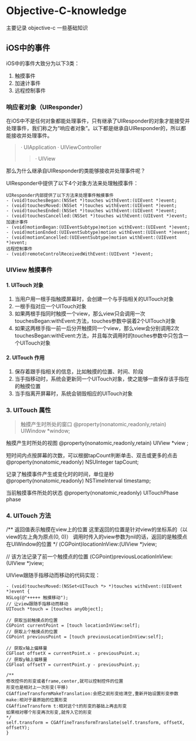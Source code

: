 # Objective-C-knowledge
主要记录 objective-c 一些基础知识

## iOS中的事件

iOS中的事件大致分为以下3类：

>
1. 触摸事件
2. 加速计事件
3. 远程控制事件

### 响应者对象（UIResponder）

在iOS中不是任何对象都能处理事件，只有继承了UIResponder的对象才能接受并处理事件，我们称之为“响应者对象”。以下都是继承自UIResponder的，所以都能接收并处理事件。

> · UIApplication
 · UIViewController
>> · UIView

那么为什么继承自UIResponder的类能够接收并处理事件呢？

UIResponder中提供了以下4个对象方法来处理触摸事件：
```
UIResponder内部提供了以下方法来处理事件触摸事件
- (void)touchesBegan:(NSSet *)touches withEvent:(UIEvent *)event;
- (void)touchesMoved:(NSSet *)touches withEvent:(UIEvent *)event;
- (void)touchesEnded:(NSSet *)touches withEvent:(UIEvent *)event;
- (void)touchesCancelled:(NSSet *)touches withEvent:(UIEvent *)event;
加速计事件
- (void)motionBegan:(UIEventSubtype)motion withEvent:(UIEvent *)event;
- (void)motionEnded:(UIEventSubtype)motion withEvent:(UIEvent *)event;
- (void)motionCancelled:(UIEventSubtype)motion withEvent:(UIEvent *)event;
远程控制事件
- (void)remoteControlReceivedWithEvent:(UIEvent *)event;
```
### UIView 触摸事件

#### 1. UITouch 对象
>
1. 当用户用一根手指触摸屏幕时，会创建一个与手指相关的UITouch对象
2. 一根手指对应一个UITouch对象
3. 如果两根手指同时触摸一个view，那么view只会调用一次touchesBegan:withEvent:方法，touches参数中装着2个UITouch对象
4. 如果这两根手指一前一后分开触摸同一个view，那么view会分别调用2次touchesBegan:withEvent:方法，并且每次调用时的touches参数中只包含一个UITouch对象

#### 2. UITouch 作用
>
1. 保存着跟手指相关的信息，比如触摸的位置、时间、阶段
2. 当手指移动时，系统会更新同一个UITouch对象，使之能够一直保存该手指在的触摸位置
3. 当手指离开屏幕时，系统会销毁相应的UITouch对象

### 3. UITouch 属性
> 触摸产生时所处的窗口
@property(nonatomic,readonly,retain) UIWindow *window;

触摸产生时所处的视图
@property(nonatomic,readonly,retain) UIView *view
;

短时间内点按屏幕的次数，可以根据tapCount判断单击、双击或更多的点击
@property(nonatomic,readonly) NSUInteger tapCount;

记录了触摸事件产生或变化时的时间，单位是秒
@property(nonatomic,readonly) NSTimeInterval timestamp;

当前触摸事件所处的状态
@property(nonatomic,readonly) UITouchPhase phase

### 4. UITouch 方法
>
/** 返回值表示触摸在view上的位置
       这里返回的位置是针对view的坐标系的（以view的左上角为原点(0, 0)）
       调用时传入的view参数为nil的话，返回的是触摸点在UIWindow的位置 */
(CGPoint)locationInView:(UIView *)view;
>
// 该方法记录了前一个触摸点的位置
(CGPoint)previousLocationInView:(UIView *)view;

UIView跟随手指移动而移动的代码实现：
```
- (void)touchesMoved:(NSSet<UITouch *> *)touches withEvent:(UIEvent *)event {
NSLog(@"+++++ 触摸移动");
// 让view跟随手指移动而移动
UITouch *touch = [touches anyObject];

// 获取当前触摸点的位置
CGPoint currentPoint = [touch locationInView:self];
// 获取上个触摸点的位置
CGPoint previousPoint = [touch previousLocationInView:self];

// 获取x轴上偏移量
CGFloat offsetX = currentPoint.x - previousPoint.x;
// 获取y轴上偏移量
CGFloat offsetY = currentPoint.y - previousPoint.y;

/**
修改控件的形变或者frame,center,就可以控制控件的位置
形变也是相对上一次形变(平移)
CGAffineTransformMakeTranslation:会把之前形变给清空,重新开始设置形变参数
make:相对于最原始的位置形变
CGAffineTransform t:相对这个t的形变的基础上再去形变
如果相对哪个形变再次形变,就传入它的形变
*/
self.transform = CGAffineTransformTranslate(self.transform, offsetX, offsetY);
}
```
